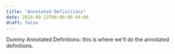 ```yaml
---
title: "Annotated Definitions"
date: 2020-09-13T00:00:00-04:00
draft: false
---
```

Dummy Annotated Definitions: this is where we'll do the annotated definitions.
